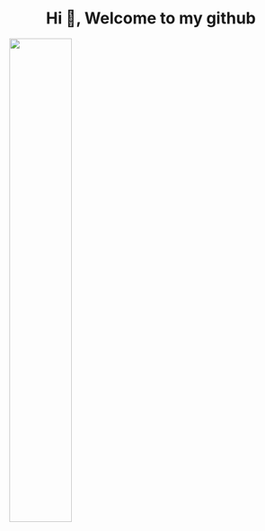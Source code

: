 <h1 align="center">Hi 👋, Welcome to my github</h1>
<img align="left" width="47%" src ="https://github-readme-stats.vercel.app/api?username=sujay2306&show_icons=true&theme=radical" />
